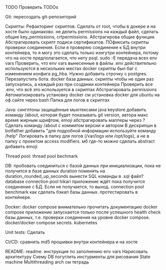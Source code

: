 TODO
Проверить TODOs

Git:
пересоздать git-репозиторий

Скрипты:
Рефакторинг скриптов. Сделать от root, чтобы в докере и на хосте было одинаково. не делить permissions на каждый файл, сделать общие key_permissions, crtpermissions. Абстрагирова общие функции. Абстрагировать скрипт подиси сертификатов. ПОфиксить скрипты проверки соединения. Если я проверяю соединение к БД внутри контейнера, то я могу это сделать только изнгутри контейнера, потому что на хосте предполагается, что нету psql.
sudo -E передача всех env vars
Проверить, что env vars вынесенные в файлы .env действительно используются в нескольких местах
docker скрипты был баг с изменением конфига pg_hba. Нужно добавить строчку с postgres. Перезапустить бота.
docker база данных. скрипты чтобы не один раз запускались, а каждый раз при создании контейнера
Проверить все .env, что всё это используется в скриптах
Абстрагировать permissions
Автоматизировать установку docker см установка docker для ubuntu на оф сайте через bash
Папка для логов в скриптах

Java:
синглтоны защищённые мьютексами
java keystore
добавить команду /about, которая будет показывать git version, автора
макс время жирным шрифтом, emoji
абстрагировать мапперы через <T>?
Сделать команду /about с коммитом версии и автором
В дескрипшн в botfather добавить "для подробной информации используйте команду /help"
Логировать в папку для логов (/var/logs или /opt/logs), а не в папку с проектом
access modifiers. мб где-то можно сделать abstract
добавить emoji

Thread pool:
thread pool bechmark

DB:
пробовать соединиться с базой данных при инициализации, пока не получится
в базе данных duration поменять на duration_rounded_up_seconds
вынести SQL команды в .sql файл?
database connection pool hikari
приложение ждёт пока получится соединение с БД. Если не получается, то выход.
connection pool benchmark
как сделать бэкап базы данных. протестировать в контейнере.

Docker:
docker compose внимательно прочитать документацию
docker compose приложение запускается только после успешного health check базы данных, т.е. проверки соединения на уровне docker compose.
docker/docker compose secrets.
kubernetes

Unit tests:
Сделать

CI/CD:
сравнить md5 прошивки внутри контейнера и на хосте

README:
readme. инструкция по заполнению env vars
Нарисовать архитектуру
Схему DB погуглить инстурменты для рисования
State machine
Multithreading arch
см тетрадь